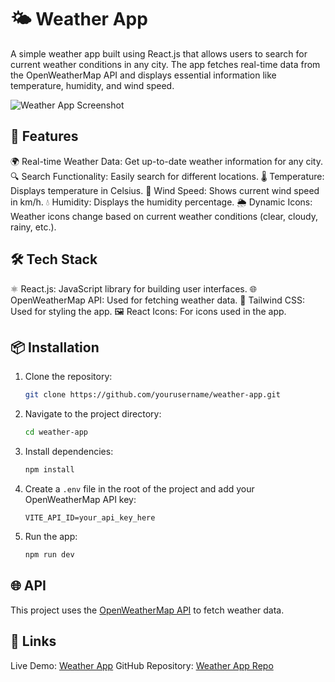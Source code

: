 # 🌤️ Weather App

A simple weather app built using React.js that allows users to search for current weather conditions in any city. The app fetches real-time data from the OpenWeatherMap API and displays essential information like temperature, humidity, and wind speed.

![Weather App Screenshot](./screenshot.jpg)

## 🚀 Features

🌍 Real-time Weather Data: Get up-to-date weather information for any city.
🔍 Search Functionality: Easily search for different locations.
🌡️ Temperature: Displays temperature in Celsius.
💨 Wind Speed: Shows current wind speed in km/h.
💧 Humidity: Displays the humidity percentage.
🌦️ Dynamic Icons: Weather icons change based on current weather conditions (clear, cloudy, rainy, etc.).

## 🛠️ Tech Stack

⚛️ React.js: JavaScript library for building user interfaces.
🌐 OpenWeatherMap API: Used for fetching weather data.
🎨 Tailwind CSS: Used for styling the app.
🖼️ React Icons: For icons used in the app.

## 📦 Installation

1. Clone the repository:

   ```bash
   git clone https://github.com/yourusername/weather-app.git
   ```

2. Navigate to the project directory:
   ```bash
   cd weather-app
   ```
3. Install dependencies:
   ```bash
   npm install
   ```
4. Create a `.env` file in the root of the project and add your OpenWeatherMap API key:
   ```env
   VITE_API_ID=your_api_key_here
   ```
5. Run the app:
   ```bash
   npm run dev
   ```

## 🌐 API

This project uses the [OpenWeatherMap API](https://openweathermap.org/api) to fetch weather data.

## 🔗 Links

Live Demo: [Weather App](https://attamishwani.github.io/Weather_App_React/)
GitHub Repository: [Weather App Repo](https://github.com/AttaMishwani/Weather_App_React)
